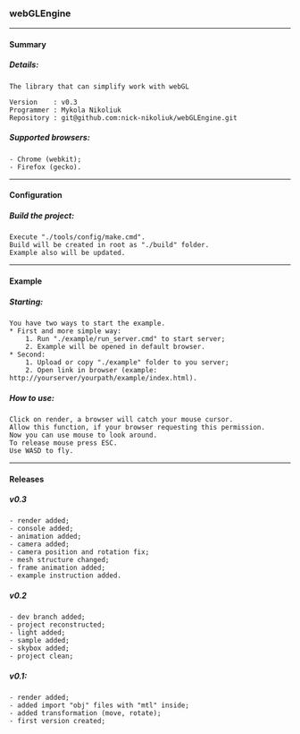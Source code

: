 ### webGLEngine
----------------------
#### Summary
##### Details:
	The library that can simplify work with webGL

	Version    : v0.3
	Programmer : Mykola Nikoliuk
	Repository : git@github.com:nick-nikoliuk/webGLEngine.git
##### Supported browsers:
	- Chrome (webkit);
	- Firefox (gecko).
-----------------
#### Configuration
##### Build the project:
	Execute "./tools/config/make.cmd".
	Build will be created in root as "./build" folder.
	Example also will be updated.
------------
#### Example
##### Starting:
	You have two ways to start the example.
	* First and more simple way:
		1. Run "./example/run_server.cmd" to start server;
		2. Example will be opened in default browser.
	* Second:
		1. Upload or copy "./example" folder to you server;
		2. Open link in browser (example: http://yourserver/yourpath/example/index.html).
##### How to use:
	Click on render, a browser will catch your mouse cursor.
	Allow this function, if your browser requesting this permission.
	Now you can use mouse to look around.
	To release mouse press ESC.
	Use WASD to fly.
------------
#### Releases
##### v0.3
	- render added;
	- console added;
	- animation added;
	- camera added;
	- camera position and rotation fix;
	- mesh structure changed;
	- frame animation added;
	- example instruction added.
##### v0.2
	- dev branch added;
	- project reconstructed;
	- light added;
	- sample added;
	- skybox added;
	- project clean;
##### v0.1:
	- render added;
	- added import "obj" files with "mtl" inside;
	- added transformation (move, rotate);
	- first version created;
		